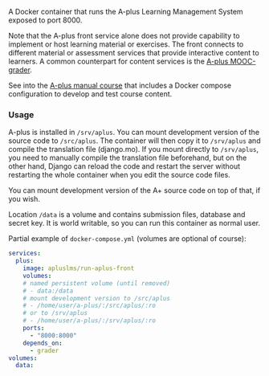 A Docker container that runs the A-plus
Learning Management System exposed to port 8000.

Note that the A-plus front service alone does not provide
capability to implement or host learning material or exercises.
The front connects to different material or assessment services
that provide interactive content to learners. A common
counterpart for content services is the
[A-plus MOOC-grader](https://hub.docker.com/r/apluslms/run-mooc-grader/).

See into the [A-plus manual course](https://github.com/apluslms/aplus-manual)
that includes a Docker compose configuration to develop and test course content.

### Usage

A-plus is installed in `/srv/aplus`.
You can mount development version of the source code to `/src/aplus`.
The container will then copy it to `/srv/aplus` and compile
the translation file (django.mo). If you mount directly to
`/srv/aplus`, you need to manually compile the translation file beforehand,
but on the other hand, Django can reload the code and restart the server
without restarting the whole container when you edit the source code files.

You can mount development version of the A+ source code on top of that, if you wish.

Location `/data` is a volume and contains submission files, database and secret key.
It is world writable, so you can run this container as normal user.

Partial example of `docker-compose.yml` (volumes are optional of course):

```yaml
services:
  plus:
    image: apluslms/run-aplus-front
    volumes:
    # named persistent volume (until removed)
    # - data:/data
    # mount development version to /src/aplus
    # - /home/user/a-plus/:/src/aplus/:ro
    # or to /srv/aplus
    # - /home/user/a-plus/:/srv/aplus/:ro
    ports:
      - "8000:8000"
    depends_on:
      - grader
volumes:
  data:
```
